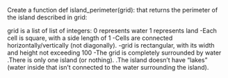Create a function def island_perimeter(grid): that returns the perimeter of the island described in grid:

grid is a list of list of integers:
0 represents water
1 represents land
 -Each cell is square, with a side length of 1
 -Cells are connected horizontally/vertically (not diagonally).
 -grid is rectangular, with its width and height not exceeding 100
 -The grid is completely surrounded by water
.There is only one island (or nothing).
.The island doesn’t have “lakes” (water inside that isn’t connected to the water surrounding the island).

